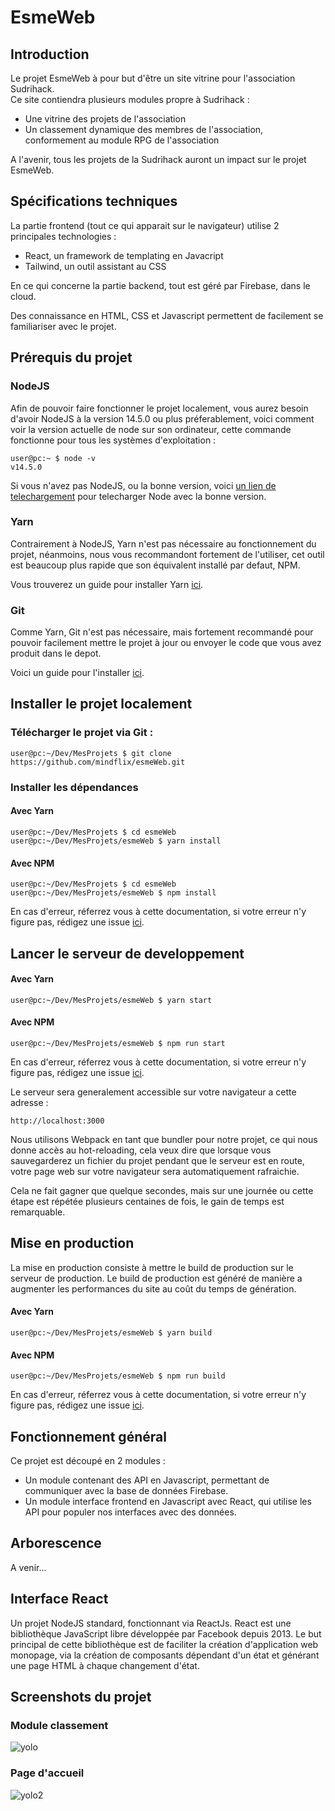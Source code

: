 # EsmeWeb
## Introduction
Le projet EsmeWeb à pour but d'être un site vitrine pour l'association Sudrihack.  
Ce site contiendra plusieurs modules propre à Sudrihack :
- Une vitrine des projets de l'association
- Un classement dynamique des membres de l'association, conformement au module RPG de l'association

A l'avenir, tous les projets de la Sudrihack auront un impact sur le projet EsmeWeb.

## Spécifications techniques

La partie frontend (tout ce qui apparait sur le navigateur) utilise 2 principales technologies :
- React, un framework de templating en Javacript
- Tailwind, un outil assistant au CSS

En ce qui concerne la partie backend, tout est géré par Firebase, dans le cloud.  

Des connaissance en HTML, CSS et Javascript permettent de facilement se familiariser avec le projet.

## Prérequis du projet
### NodeJS
Afin de pouvoir faire fonctionner le projet localement, vous aurez besoin d'avoir NodeJS à la version 14.5.0 ou plus préferablement, 
voici comment voir la version actuelle de node sur son ordinateur, cette commande fonctionne pour tous les systèmes 
d'exploitation :
```console 
user@pc:~ $ node -v
v14.5.0 
```

Si vous n'avez pas NodeJS, ou la bonne version, voici [un lien de telechargement](https://nodejs.org/en/download/) pour telecharger Node avec la bonne version.

### Yarn
Contrairement à NodeJS, Yarn n'est pas nécessaire au fonctionnement du projet, néanmoins,
nous vous recommandont fortement de l'utiliser, cet outil est beaucoup plus rapide que son
équivalent installé par defaut, NPM.

Vous trouverez un guide pour installer Yarn [ici](https://classic.yarnpkg.com/en/docs/install).

### Git
Comme Yarn, Git n'est pas nécessaire, mais fortement recommandé pour pouvoir facilement mettre le projet à jour
ou envoyer le code que vous avez produit dans le depot.

Voici un guide pour l'installer [ici](https://github.com/git-guides/install-git).


## Installer le projet localement
### Télécharger le projet via Git :
```console
user@pc:~/Dev/MesProjets $ git clone https://github.com/mindflix/esmeWeb.git
```
### Installer les dépendances
#### Avec Yarn
```console
user@pc:~/Dev/MesProjets $ cd esmeWeb
user@pc:~/Dev/MesProjets/esmeWeb $ yarn install
```

#### Avec NPM
```console
user@pc:~/Dev/MesProjets $ cd esmeWeb
user@pc:~/Dev/MesProjets/esmeWeb $ npm install
```
En cas d'erreur, réferrez vous à cette documentation, si votre erreur n'y figure pas,
rédigez une issue [ici](https://github.com/mindflix/esmeWeb/issues/new).

## Lancer le serveur de developpement
#### Avec Yarn
```console
user@pc:~/Dev/MesProjets/esmeWeb $ yarn start
```

#### Avec NPM
```console
user@pc:~/Dev/MesProjets/esmeWeb $ npm run start
```
En cas d'erreur, réferrez vous à cette documentation, si votre erreur n'y figure pas,
rédigez une issue [ici](https://github.com/mindflix/esmeWeb/issues/new).

Le serveur sera generalement accessible sur votre navigateur a cette adresse :
```
http://localhost:3000
```

Nous utilisons Webpack en tant que bundler pour notre projet, ce qui nous donne accès au hot-reloading, cela veux dire que
lorsque vous sauvegarderez un fichier du projet pendant que le serveur est en route, votre page web sur votre
navigateur sera automatiquement rafraichie.

Cela ne fait gagner que quelque secondes, mais sur une journée ou cette étape est répétée plusieurs centaines de fois, le gain de temps
est remarquable.


## Mise en production
La mise en production consiste à mettre le build de production sur le serveur de production.
Le build de production est généré de manière a augmenter les performances du site au coût du temps de génération.

#### Avec Yarn
```console
user@pc:~/Dev/MesProjets/esmeWeb $ yarn build
```

#### Avec NPM
```console
user@pc:~/Dev/MesProjets/esmeWeb $ npm run build
```
En cas d'erreur, réferrez vous à cette documentation, si votre erreur n'y figure pas,
rédigez une issue [ici](https://github.com/mindflix/esmeWeb/issues/new).

## Fonctionnement général
Ce projet est découpé en 2 modules :
- Un module contenant des API en Javascript, permettant de communiquer avec la base de données Firebase.
- Un module interface frontend en Javascript avec React, qui utilise les API pour populer nos interfaces avec des données.

## Arborescence
A venir...

## Interface React
Un projet NodeJS standard, fonctionnant via ReactJs. React est une bibliothèque JavaScript libre développée par Facebook depuis 2013. Le but principal de cette bibliothèque est de faciliter la création d'application web monopage, via la création de composants dépendant d'un état et générant une page HTML à chaque changement d'état.

## Screenshots du projet
### Module classement
![yolo](https://github.com/mindflix/esmeWeb/blob/feature/table/src/assets/images/review.png?raw=true)
### Page d'accueil
![yolo2](https://github.com/mindflix/esmeWeb/blob/feature/table/src/assets/images/review2.png?raw=true)
